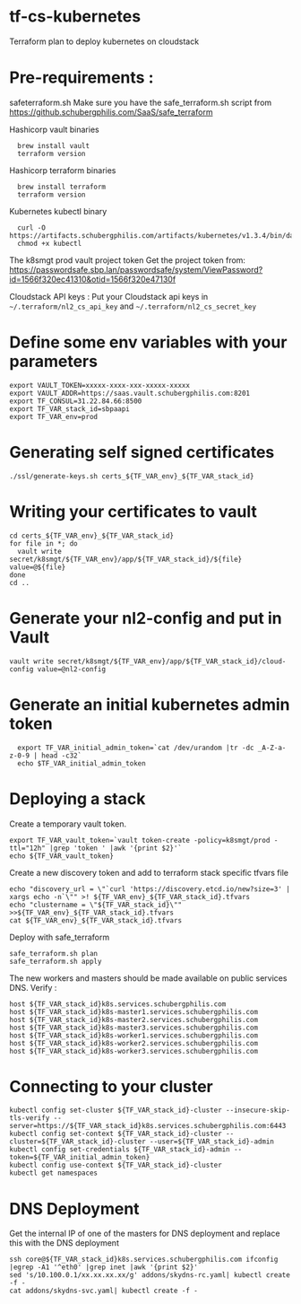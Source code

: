 # tf-cs-kubernetes
Terraform plan to deploy kubernetes on cloudstack

# Pre-requirements  :

safeterraform.sh
  Make sure you have the safe_terraform.sh script from https://github.schubergphilis.com/SaaS/safe_terraform

Hashicorp vault binaries
```  
  brew install vault
  terraform version
```

Hashicorp terraform binaries
```  
  brew install terraform
  terraform version
```

Kubernetes kubectl binary
```
  curl -O https://artifacts.schubergphilis.com/artifacts/kubernetes/v1.3.4/bin/darwin/amd64/kubectl
  chmod +x kubectl
```

The k8smgt prod vault project token
  Get the project token from: https://passwordsafe.sbp.lan/passwordsafe/system/ViewPassword?id=1566f320ec41310&otid=1566f320e47130f

Cloudstack API keys : 
  Put your Cloudstack api keys in `~/.terraform/nl2_cs_api_key` and `~/.terraform/nl2_cs_secret_key`

# Define some env variables with your parameters
```
export VAULT_TOKEN=xxxxx-xxxx-xxx-xxxxx-xxxxx
export VAULT_ADDR=https://saas.vault.schubergphilis.com:8201
export TF_CONSUL=31.22.84.66:8500
export TF_VAR_stack_id=sbpaapi
export TF_VAR_env=prod
```
# Generating self signed certificates
```
./ssl/generate-keys.sh certs_${TF_VAR_env}_${TF_VAR_stack_id}
```

# Writing your certificates to vault
```
cd certs_${TF_VAR_env}_${TF_VAR_stack_id}
for file in *; do 
  vault write secret/k8smgt/${TF_VAR_env}/app/${TF_VAR_stack_id}/${file} value=@${file}
done
cd ..
```

# Generate your nl2-config and put in Vault
```
vault write secret/k8smgt/${TF_VAR_env}/app/${TF_VAR_stack_id}/cloud-config value=@nl2-config
```

# Generate an initial kubernetes admin token 
```
  export TF_VAR_initial_admin_token=`cat /dev/urandom |tr -dc _A-Z-a-z-0-9 | head -c32`
  echo $TF_VAR_initial_admin_token
```

# Deploying a stack
Create a temporary vault token. 
```
export TF_VAR_vault_token=`vault token-create -policy=k8smgt/prod -ttl="12h" |grep 'token ' |awk '{print $2}'`
echo ${TF_VAR_vault_token}
```

Create a new discovery token and add to terraform stack specific tfvars file
```
echo "discovery_url = \"`curl 'https://discovery.etcd.io/new?size=3' | xargs echo -n`\"" >! ${TF_VAR_env}_${TF_VAR_stack_id}.tfvars
echo "clustername = \"${TF_VAR_stack_id}\"" >>${TF_VAR_env}_${TF_VAR_stack_id}.tfvars
cat ${TF_VAR_env}_${TF_VAR_stack_id}.tfvars
```

Deploy with safe_terraform
```
safe_terraform.sh plan 
safe_terraform.sh apply
```

The new workers and masters should be made available on public services DNS. Verify :
```
host ${TF_VAR_stack_id}k8s.services.schubergphilis.com
host ${TF_VAR_stack_id}k8s-master1.services.schubergphilis.com
host ${TF_VAR_stack_id}k8s-master2.services.schubergphilis.com
host ${TF_VAR_stack_id}k8s-master3.services.schubergphilis.com
host ${TF_VAR_stack_id}k8s-worker1.services.schubergphilis.com
host ${TF_VAR_stack_id}k8s-worker2.services.schubergphilis.com
host ${TF_VAR_stack_id}k8s-worker3.services.schubergphilis.com
```

# Connecting to your cluster
```
kubectl config set-cluster ${TF_VAR_stack_id}-cluster --insecure-skip-tls-verify --server=https://${TF_VAR_stack_id}k8s.services.schubergphilis.com:6443
kubectl config set-context ${TF_VAR_stack_id}-cluster --cluster=${TF_VAR_stack_id}-cluster --user=${TF_VAR_stack_id}-admin
kubectl config set-credentials ${TF_VAR_stack_id}-admin --token=${TF_VAR_initial_admin_token}
kubectl config use-context ${TF_VAR_stack_id}-cluster
kubectl get namespaces
```

# DNS Deployment
Get the internal IP of one of the masters for DNS deployment and replace this with the DNS deployment
```
ssh core@${TF_VAR_stack_id}k8s.services.schubergphilis.com ifconfig |egrep -A1 '^eth0' |grep inet |awk '{print $2}'
sed 's/10.100.0.1/xx.xx.xx.xx/g' addons/skydns-rc.yaml| kubectl create -f -
cat addons/skydns-svc.yaml| kubectl create -f -
```

